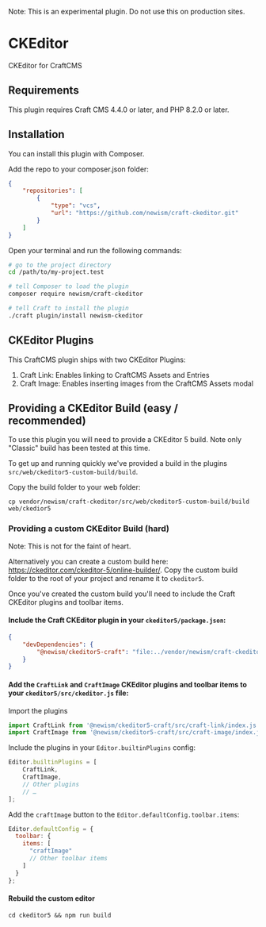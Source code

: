 Note: This is an experimental plugin. Do not use this on production sites.

# CKEditor

CKEditor for CraftCMS

## Requirements

This plugin requires Craft CMS 4.4.0 or later, and PHP 8.2.0 or later.

## Installation

You can install this plugin with Composer. 

Add the repo to your composer.json folder:

```json
{
    "repositories": [
        {
            "type": "vcs",
            "url": "https://github.com/newism/craft-ckeditor.git"
        }
    ]
}
```

Open your terminal and run the following commands:

```bash
# go to the project directory
cd /path/to/my-project.test

# tell Composer to load the plugin
composer require newism/craft-ckeditor

# tell Craft to install the plugin
./craft plugin/install newism-ckeditor
```

## CKEditor Plugins

This CraftCMS plugin ships with two CKEditor Plugins:

1. Craft Link: Enables linking to CraftCMS Assets and Entries
2. Craft Image: Enables inserting images from the CraftCMS Assets modal

## Providing a CKEditor Build (easy / recommended)

To use this plugin you will need to provide a CKEditor 5 build. Note only "Classic" build has been tested at this time.

To get up and running quickly we've provided a build in the plugins `src/web/ckeditor5-custom-build/build`.

Copy the build folder to your web folder:

```shell
cp vendor/newism/craft-ckeditor/src/web/ckeditor5-custom-build/build web/ckedior5
```

### Providing a custom CKEditor Build (hard)

Note: This is not for the faint of heart.

Alternatively you can create a custom build here: https://ckeditor.com/ckeditor-5/online-builder/. Copy the custom 
build folder to the root of your project and rename it to `ckeditor5`. 

Once you've created the custom build you'll need to include the Craft CKEditor plugins and toolbar items.

#### Include the Craft CKEditor plugin in your `ckeditor5/package.json`:

```json
{
    "devDependencies": {
        "@newism/ckeditor5-craft": "file:../vendor/newism/craft-ckeditor/src/web/ckeditor5-craft-plugin"
    }
}
```

#### Add the `CraftLink` and `CraftImage` CKEditor plugins and toolbar items to your `ckeditor5/src/ckeditor.js` file:

Import the plugins

```javascript
import CraftLink from '@newism/ckeditor5-craft/src/craft-link/index.js';
import CraftImage from '@newism/ckeditor5-craft/src/craft-image/index.js';
```

Include the plugins in your `Editor.builtinPlugins` config:

```javascript
Editor.builtinPlugins = [
    CraftLink,
    CraftImage,
    // Other plugins
    // …
];
```

Add the `craftImage` button to the `Editor.defaultConfig.toolbar.items`:

```javascript
Editor.defaultConfig = {
  toolbar: {
    items: [
      "craftImage"
      // Other toolbar items
    ]
  }
};
```

#### Rebuild the custom editor

```shell
cd ckeditor5 && npm run build
```
